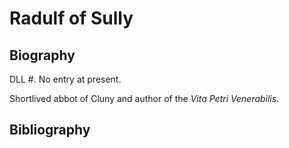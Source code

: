 # Radulf of Sully

## Biography

DLL \#. No entry at present. 

Shortlived abbot of Cluny and author of the _Vita Petri Venerabilis_. 

## Bibliography



